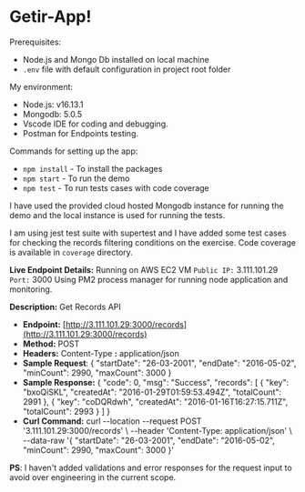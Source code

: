 # Getir-App!

Prerequisites: 
-	Node.js and Mongo Db installed on local machine
-	`.env` file with default configuration in project root folder 

My environment: 
- Node.js: v16.13.1
- Mongodb: 5.0.5
- Vscode IDE for coding and debugging.
- Postman for Endpoints testing.

Commands for setting up the app:
 - `npm install` - To install the packages 
 - `npm start` - To run the demo
 - `npm test` - To run tests cases with code coverage

I have used the provided cloud hosted Mongodb instance for running the demo and the local instance is used for running the tests.

I am using jest test suite with supertest and I have added some test cases for checking the records filtering conditions on  the exercise. Code coverage is available in `coverage` directory.

**Live Endpoint Details:**
Running on AWS EC2 VM
`Public IP:` 3.111.101.29
`Port:` 3000
Using PM2 process manager for running node application and monitoring.

**Description:** Get Records API
-   **Endpoint:** [http://3.111.101.29:3000/records](http://3.111.101.29:3000/records)
-   **Method:** POST
-   **Headers:** Content-Type  **:** application/json
-   **Sample Request**: { "startDate": "26-03-2001", "endDate": "2016-05-02", "minCount": 2990, "maxCount": 3000 }
-   **Sample Response:** { "code": 0, "msg": "Success", "records": [ { "key": "bxoQiSKL", "createdAt": "2016-01-29T01:59:53.494Z", "totalCount": 2991 }, { "key": "coDQRdwh", "createdAt": "2016-01-16T16:27:15.711Z", "totalCount": 2993 } ] }
-   **Curl Command:** curl --location --request POST '3.111.101.29:3000/records' \ --header 'Content-Type: application/json' \ --data-raw '{ "startDate": "26-03-2001", "endDate": "2016-05-02", "minCount": 2990, "maxCount": 3000 }'

**PS**: I haven't added validations and error responses for the request input to avoid over engineering in the current scope. 